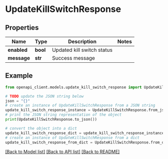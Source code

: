 # UpdateKillSwitchResponse


## Properties

Name | Type | Description | Notes
------------ | ------------- | ------------- | -------------
**enabled** | **bool** | Updated kill switch status | 
**message** | **str** | Success message | 

## Example

```python
from openapi_client.models.update_kill_switch_response import UpdateKillSwitchResponse

# TODO update the JSON string below
json = "{}"
# create an instance of UpdateKillSwitchResponse from a JSON string
update_kill_switch_response_instance = UpdateKillSwitchResponse.from_json(json)
# print the JSON string representation of the object
print(UpdateKillSwitchResponse.to_json())

# convert the object into a dict
update_kill_switch_response_dict = update_kill_switch_response_instance.to_dict()
# create an instance of UpdateKillSwitchResponse from a dict
update_kill_switch_response_from_dict = UpdateKillSwitchResponse.from_dict(update_kill_switch_response_dict)
```
[[Back to Model list]](../README.md#documentation-for-models) [[Back to API list]](../README.md#documentation-for-api-endpoints) [[Back to README]](../README.md)


